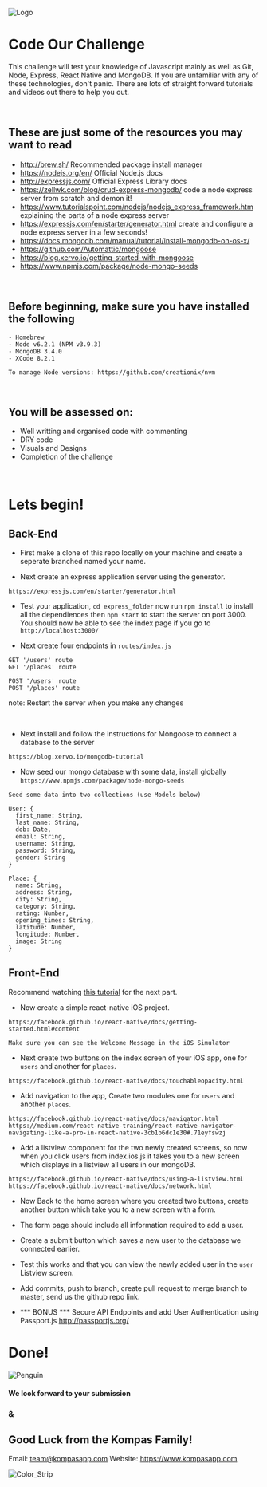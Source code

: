 ![Logo](./resources/Text_Logo_Grey.png)

# Code Our Challenge

This challenge will test your knowledge of Javascript mainly as well as Git, Node, Express, React Native and MongoDB. If you are unfamiliar with any of these technologies, don't panic. There are lots of straight forward tutorials and videos out there to help you out.

<br>

## These are just some of the resources you may want to read

- http://brew.sh/ Recommended package install manager
- https://nodejs.org/en/ Official Node.js docs
- http://expressjs.com/ Official Express Library docs
- https://zellwk.com/blog/crud-express-mongodb/ code a node express server from scratch and demon it!
- https://www.tutorialspoint.com/nodejs/nodejs_express_framework.htm explaining the parts of a node express server
- https://expressjs.com/en/starter/generator.html create and configure a node express server in a few seconds!
- https://docs.mongodb.com/manual/tutorial/install-mongodb-on-os-x/
- https://github.com/Automattic/mongoose
- https://blog.xervo.io/getting-started-with-mongoose
- https://www.npmjs.com/package/node-mongo-seeds

<br>

## Before beginning, make sure you have installed the following
```
- Homebrew
- Node v6.2.1 (NPM v3.9.3)
- MongoDB 3.4.0
- XCode 8.2.1

To manage Node versions: https://github.com/creationix/nvm
```

<br>

## You will be assessed on: 
- Well writting and organised code with commenting
- DRY code
- Visuals and Designs
- Completion of the challenge

<br>

# Lets begin!

## Back-End

- First make a clone of this repo locally on your machine and create a seperate branched named your name.

- Next create an express application server using the generator. 
```
https://expressjs.com/en/starter/generator.html
```

- Test your application, `cd express_folder` now run `npm install` to install all the dependiences then `npm start` to start the server on port 3000.
You should now be able to see the index page if you go to `http://localhost:3000/`

- Next create four endpoints in `routes/index.js`
```
GET '/users' route
GET '/places' route

POST '/users' route
POST '/places' route
```

note: Restart the server when you make any changes

<br>

- Next install and follow the instructions for Mongoose to connect a database to the server
```
https://blog.xervo.io/mongodb-tutorial
```

- Now seed our mongo database with some data, install globally `https://www.npmjs.com/package/node-mongo-seeds`

```
Seed some data into two collections (use Models below)

User: {
  first_name: String,
  last_name: String,
  dob: Date,
  email: String,
  username: String,
  password: String,
  gender: String
}

Place: {
  name: String,
  address: String,
  city: String,
  category: String,
  rating: Number,
  opening_times: String,
  latitude: Number,
  longitude: Number,
  image: String
}

```

## Front-End
Recommend watching [this tutorial](https://www.youtube.com/watch?v=r5OPRhelEIU) for the next part.

- Now create a simple react-native iOS project.
```
https://facebook.github.io/react-native/docs/getting-started.html#content

Make sure you can see the Welcome Message in the iOS Simulator
```

- Next create two buttons on the index screen of your iOS app, one for `users` and another for `places`.
```
https://facebook.github.io/react-native/docs/touchableopacity.html
```

- Add navigation to the app, Create two modules one for `users` and another `places`.

```
https://facebook.github.io/react-native/docs/navigator.html 
https://medium.com/react-native-training/react-native-navigator-navigating-like-a-pro-in-react-native-3cb1b6dc1e30#.71eyfswzj 
```

- Add a listview component for the two newly created screens, so now when you click users from index.ios.js it takes you to a new screen which displays in a listview all users in our mongoDB.
```
https://facebook.github.io/react-native/docs/using-a-listview.html 
https://facebook.github.io/react-native/docs/network.html
```

- Now Back to the home screen where you created two buttons, create another button which take you to a new screen with a form.

- The form page should include all information required to add a user.

- Create a submit button which saves a new user to the database we connected earlier.

- Test this works and that you can view the newly added user in the `user` Listview screen.

- Add commits, push to branch, create pull request to merge branch to master, send us the github repo link.

- *** BONUS *** Secure API Endpoints and add User Authentication using Passport.js
http://passportjs.org/

# Done!

![Penguin](./resources/penguin.jpg)

#### We look forward to your submission 
### & 
## Good Luck from the Kompas Family!

Email: team@kompasapp.com
Website: https://www.kompasapp.com

![Color_Strip](./resources/ColourStrip.jpg)